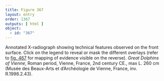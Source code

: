 ```yaml
---
title: Figure 367
layout: entry
order: 1367
outputs: [ html ]
object:
  - id: "367"
---
```


Annotated X-radiograph showing technical features observed on the front surface. Click on the legend to reveal or mask the different overlays (refer to [fig. 467](/visual-atlas/467/) for mapping of evidence visible on the reverse). *Great Dolphins of Vienne*, Roman period, Vienne, France, 2nd century CE., max L. 260 cm (Musée des Beaux-Arts et d’Archéologie de Vienne, France, inv. R.1998.2.43).
